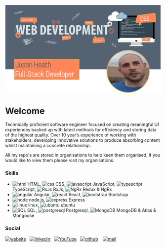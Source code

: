 <img src="https://github.com/justcoder1/justcoder1/blob/main/GitHub Banner.png" width="900">

# Welcome
<p>Technically proficient software engineer focused on creating meaningful UI experiences backed up with latest methods for efficiency and storing data of the highest quality.  Over 10 year’s experience of working with stakeholders, developing innovative solutions to produce absorbing content whilst maintaining a concrete relationship.</p>

<p>All my repo's are stored in organisations to help keen them organised, if you would like to view them please visit my organisations.</p>

### Skills
* <img src='https://simpleicons.vercel.app/html5/DD4B25' alt='html' height='20'> HTML, <img src='https://simpleicons.vercel.app/css3/2965F1' alt='css' height='20'> CSS, <img src='https://simpleicons.vercel.app/javascript/EFD81D' alt='javascript' height='20'> JavaScript, <img src='https://simpleicons.vercel.app/typescript/3178C6' alt='typescript' height='20'> TypeScript, <img src='https://simpleicons.vercel.app/reactivex/B7178C' alt='RxJs' height='20'> RxJs, <img src='https://simpleicons.vercel.app/redux/764ABC' alt='NgRx' height='20'> Redux & NgRx
* <img src='https://simpleicons.vercel.app/angular/FF0000' alt='angular' height='20'> Angular, <img src='https://simpleicons.vercel.app/react/61DBFB' alt='react' height='20'> React, <img src='https://simpleicons.vercel.app/bootstrap/7952B3' alt='bootstrap' height='20'> Bootstrap
* <img src='https://simpleicons.vercel.app/nodedotjs/215732' alt='node' height='20'> node.js, <img src='https://simpleicons.vercel.app/express/000000' alt='express' height='20'> Express
* <img src='https://simpleicons.vercel.app/linux/000' alt='linux' height='20'> linux, <img src='https://simpleicons.vercel.app/ubuntu/D84715' alt='ubuntu' height='20'> ubuntu
* <img src='https://simpleicons.vercel.app/microsoftsqlserver/000' alt='SQL' height='20'> SQL, <img src='https://simpleicons.vercel.app/postgresql/31648C' alt='postgresql' height='20'> Postgresql, <img src='https://simpleicons.vercel.app/mongodb/00684A' alt='MongoDB' height='20'> MongoDB & Atlas & Mongoose

### Social
<a href="http://www.justcoder.co.uk" target="_blank"><img src='https://simpleicons.vercel.app/googlechrome/FF8659' alt='website' height='30'></a>&nbsp;&nbsp;&nbsp;<a href="https://www.linkedin.com/in/justcoder" target="_blank"><img src='https://simpleicons.vercel.app/linkedin/FF8659' alt='linkedin' height='30'></a>&nbsp;&nbsp;&nbsp;<a href="https://www.youtube.com/channel/UCkfQFx82Gcdo_QPNdBIBldA" target="_blank"><img src='https://simpleicons.vercel.app/youtube/FF8659' alt='YouTube' height='30'></a>&nbsp;&nbsp;&nbsp;<a href="https://github.com/justcoder1" target="_blank"><img src='https://simpleicons.vercel.app/github/FF8659' alt='github' height='30'></a>
&nbsp;&nbsp;&nbsp;<a href="mailto:just.coder@outlook.com"><img src='https://simpleicons.vercel.app/microsoftoutlook/FF8659' alt='mail' height='30'></a>
